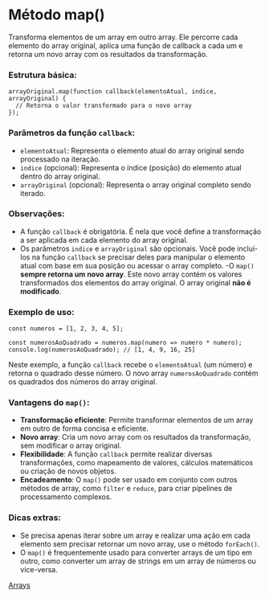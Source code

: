 # Método map()

Transforma elementos de um array em outro array. Ele percorre cada elemento do array original, aplica uma função de callback a cada um e retorna um novo array com os resultados da transformação.

### Estrutura básica:

```
arrayOriginal.map(function callback(elementoAtual, indice, arrayOriginal) {
  // Retorna o valor transformado para o novo array
});
```

### Parâmetros da função `callback`:

- `elementoAtual`: Representa o elemento atual do array original sendo processado na iteração.
- `indice` (opcional): Representa o índice (posição) do elemento atual dentro do array original.
- `arrayOriginal` (opcional): Representa o array original completo sendo iterado.

### Observações:

- A função `callback` é obrigatória. É nela que você define a transformação a ser aplicada em cada elemento do array original.
- Os parâmetros `indice` e `arrayOriginal` são opcionais. Você pode incluí-los na função `callback` se precisar deles para manipular o elemento atual com base em sua posição ou acessar o array completo.
-O `map()` **sempre retorna um novo array**. Este novo array contém os valores transformados dos elementos do array original.
O array original **não é modificado**.

### Exemplo de uso:

```
const numeros = [1, 2, 3, 4, 5];

const numerosAoQuadrado = numeros.map(numero => numero * numero);
console.log(numerosAoQuadrado); // [1, 4, 9, 16, 25]
```

Neste exemplo, a função `callback` recebe o `elementoAtual` (um número) e retorna o quadrado desse número. O novo array `numerosAoQuadrado` contém os quadrados dos números do array original.

### Vantagens do `map()`:

- **Transformação eficiente**: Permite transformar elementos de um array em outro de forma concisa e eficiente.
- **Novo array**: Cria um novo array com os resultados da transformação, sem modificar o array original.
- **Flexibilidade**: A função `callback` permite realizar diversas transformações, como mapeamento de valores, cálculos matemáticos ou criação de novos objetos.
- **Encadeamento**: O `map()` pode ser usado em conjunto com outros métodos de array, como `filter` e `reduce`, para criar pipelines de processamento complexos.

### Dicas extras:

- Se precisa apenas iterar sobre um array e realizar uma ação em cada elemento sem precisar retornar um novo array, use o método `forEach()`.
- O `map()` é frequentemente usado para converter arrays de um tipo em outro, como converter um array de strings em um array de números ou vice-versa.

[Arrays](../arrays.md)